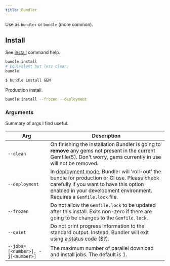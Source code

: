 ```yaml
---
title: Bundler
---
```


Use as `bundler` or `bundle` (more common).

## Install

See [install](https://bundler.io/man/bundle-install.1.html) command help.

```sh
bundle install
# Equivalent but less clear.
bundle
```

```sh
$ bundle install GEM
```

Production install.

```sh
bundle install --frozen --deployment
```

### Arguments

Summary of args I find useful.

| Arg                               | Description                                                                                                                                                                                                        |
| --------------------------------- | ------------------------------------------------------------------------------------------------------------------------------------------------------------------------------------------------------------------ |
| `--clean`                         | On finishing the installation Bundler is going to **remove** any gems not present in the current Gemfile(5). Don't worry, gems currently in use will not be removed.                                               |
| `--deployment`                    | In [deployment mode], Bundler will 'roll-out' the bundle for production or CI use. Please check carefully if you want to have this option enabled in your development environment. Requires a `Gemfile.lock` file. |
| `--frozen`                        | Do not allow the `Gemfile.lock` to be updated after this install. Exits non-zero if there are going to be changes to the `Gemfile.lock`.                                                                           |
| `--quiet`                         | Do not print progress information to the standard output. Instead, Bundler will exit using a status code ($?).                                                                                                     |
| `--jobs=[<number>], -j[<number>]` | The maximum number of parallel download and install jobs. The default is 1.                                                                                                                                        |

[deployment mode]: https://bundler.io/man/bundle-install.1.html#DEPLOYMENT-MODE
